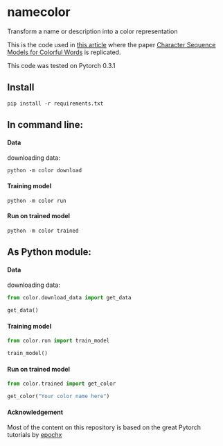 # namecolor

Transform a name or description into a color representation

This is the code used in [this article](https://pabloloyola.github.io/2018/04/01/color-language.html) where 
the paper [Character Sequence Models for Colorful Words](https://aclweb.org/anthology/D16-1202)
is replicated.

This code was tested on Pytorch 0.3.1

## Install
`pip install -r requirements.txt`

## In command line:

#### Data

downloading data:

`python -m color download`

#### Training model

`python -m color run`

#### Run on trained model

`python -m color trained`

## As Python module:

#### Data

downloading data:

```python
from color.download_data import get_data

get_data()
```

#### Training model

```python
from color.run import train_model

train_model()
```

#### Run on trained model

```python
from color.trained import get_color

get_color("Your color name here")
```


#### Acknowledgement

Most of the content on this repository is based on the great Pytorch tutorials by [epochx](https://github.com/epochx/pytorch-nlp-tutorial) 

